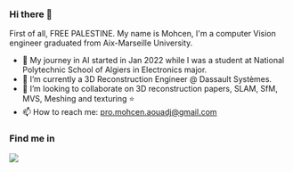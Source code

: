 ### Hi there 👋

First of all, FREE PALESTINE.
My name is Mohcen, I'm a computer Vision engineer graduated from Aix-Marseille University.

- 🔭 My journey in AI started in Jan 2022 while I was a student at National Polytechnic School of Algiers in Electronics major. 
- 🌱 I’m currently a 3D Reconstruction Engineer @ Dassault Systèmes.
- 👯 I’m looking to collaborate on 3D reconstruction papers, SLAM, SfM, MVS, Meshing and texturing :star:
- 📫 How to reach me: pro.mohcen.aouadj@gmail.com 

### Find me in
<a href="https://www.linkedin.com/in/mohcenaouadj/"><img src="https://img.shields.io/static/v1?label=&logo=linkedin&message=linkedin&color=blue"></a>
